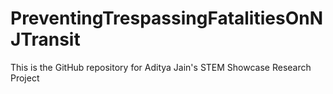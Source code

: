 # PreventingTrespassingFatalitiesOnNJTransit

This is the GitHub repository for Aditya Jain's STEM Showcase Research Project
